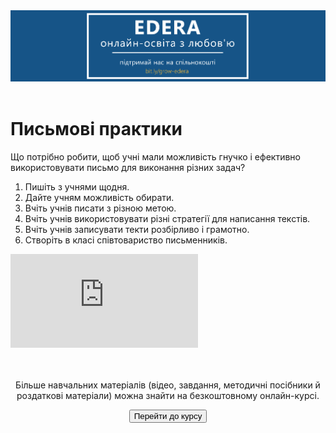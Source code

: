 <div align="center">
<a href="https://biggggidea.com/project/edera-onlajn-osvita-z-lyubovyu/" target="_blank"><img src="000.png" width="1000" /></a>
</div>
<br>

<h1>Письмові практики</h1>

<p>Що потрібно робити, щоб учні мали можливість гнучко і ефективно використовувати письмо для виконання різних задач?</p>
<ol>
  <li>Пишіть з учнями щодня.</li>
  <li>Дайте учням можливість обирати.</li>
  <li>Вчіть учнів писати з різною метою.</li>
  <li>Вчіть учнів використовувати різні стратегії для написання текстів.</li>
  <li>Вчіть учнів записувати текти розбірливо і грамотно.</li>
  <li>Створіть в класі співтовариство письменників.</li>      
</ol>
<div class="embed-responsive embed-responsive-16by9">
<iframe class="embed-responsive-item" src="https://www.youtube.com/embed/R1XqSU77Qik" frameborder="0" allowfullscreen></iframe>
</div>
<br>
<div class="eoz-text">
	<br>
	<p align="center">Більше навчальних матеріалів (відео, завдання, методичні посібники й роздаткові матеріали) можна знайти на безкоштовному онлайн-курсі.</p>
<p><center><a href="https://courses.ed-era.com/courses/course-v1:MON-EDERA-OSVITORIA+ST101+st101/about" target="_blank"><button type="button" class="btn btn-primary" aria-haspopup="true" aria-expanded="false">Перейти до курсу</button></a></center></p>
</div>